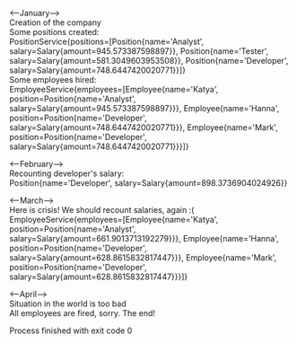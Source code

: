 <--January-->  
Creation of the company  
Some positions created:   
PositionService{positions=[Position{name='Analyst', salary=Salary{amount=945.573387598897}}, Position{name='Tester', salary=Salary{amount=581.3049603953508}}, Position{name='Developer', salary=Salary{amount=748.6447420020771}}]}  
Some employees hired:  
EmployeeService{employees=[Employee{name='Katya', position=Position{name='Analyst', salary=Salary{amount=945.573387598897}}}, Employee{name='Hanna', position=Position{name='Developer', salary=Salary{amount=748.6447420020771}}}, Employee{name='Mark', position=Position{name='Developer', salary=Salary{amount=748.6447420020771}}}]}  

<--February-->  
Recounting developer's salary:  
Position{name='Developer', salary=Salary{amount=898.3736904024926}}  

<--March-->  
Here is crisis! We should recount salaries, again :(  
EmployeeService{employees=[Employee{name='Katya', position=Position{name='Analyst', salary=Salary{amount=661.9013713192279}}}, Employee{name='Hanna', position=Position{name='Developer', salary=Salary{amount=628.8615832817447}}}, Employee{name='Mark', position=Position{name='Developer', salary=Salary{amount=628.8615832817447}}}]}  

<--April-->  
Situation in the world is too bad  
All employees are fired, sorry. The end!  

Process finished with exit code 0  
